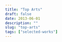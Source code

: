 ```yaml
---
title: "Top Arts"
draft: false
date: 2013-06-01
description: ""
slug: "top-arts"
tags: ["selected-works"]
---
```



